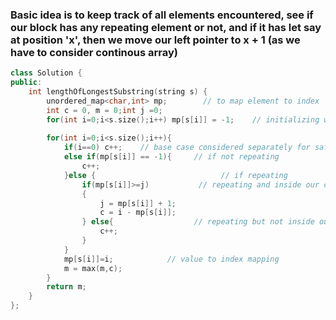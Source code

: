 ### Basic idea is to keep track of all elements encountered, see if our block has any repeating element or not, and if it has let say at position 'x', then we move our left pointer to x + 1 (as we have to consider continous array)

```cpp
class Solution {
public:
    int lengthOfLongestSubstring(string s) {
        unordered_map<char,int> mp;        // to map element to index
        int c = 0, m = 0;int j =0;
        for(int i=0;i<s.size();i++) mp[s[i]] = -1;    // initializing with -1  as negative index not possible
        
        for(int i=0;i<s.size();i++){
            if(i==0) c++;    // base case considered separately for safety
            else if(mp[s[i]] == -1){     // if not repeating
                c++;
            }else {                            // if repeating
                if(mp[s[i]]>=j)           // repeating and inside our consideration block
                {
                    j = mp[s[i]] + 1;
                    c = i - mp[s[i]];
                } else{                  // repeating but not inside our consideration block
                    c++;
                }
            }
            mp[s[i]]=i;            // value to index mapping
            m = max(m,c);
        }
        return m;
    }
};
```
